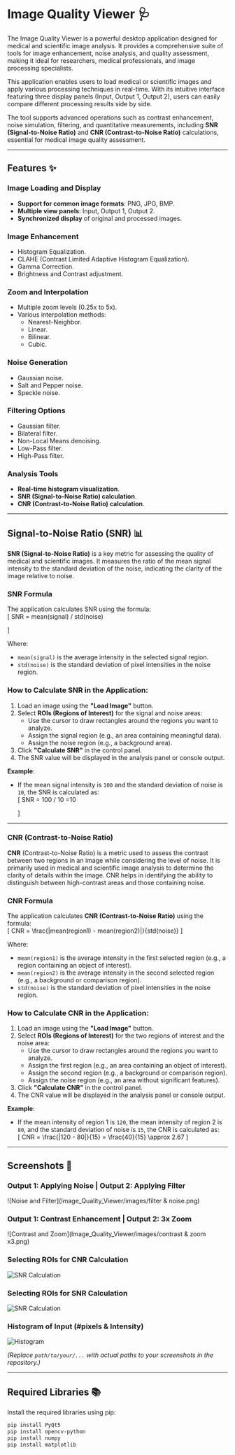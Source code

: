 # Image Quality Viewer 🩺  

The Image Quality Viewer is a powerful desktop application designed for medical and scientific image analysis. It provides a comprehensive suite of tools for image enhancement, noise analysis, and quality assessment, making it ideal for researchers, medical professionals, and image processing specialists.  

This application enables users to load medical or scientific images and apply various processing techniques in real-time. With its intuitive interface featuring three display panels (Input, Output 1, Output 2), users can easily compare different processing results side by side.  

The tool supports advanced operations such as contrast enhancement, noise simulation, filtering, and quantitative measurements, including **SNR (Signal-to-Noise Ratio)** and **CNR (Contrast-to-Noise Ratio)** calculations, essential for medical image quality assessment.  

---

## Features ✨  

### Image Loading and Display  
- **Support for common image formats**: PNG, JPG, BMP.  
- **Multiple view panels**: Input, Output 1, Output 2.  
- **Synchronized display** of original and processed images.  

### Image Enhancement  
- Histogram Equalization.  
- CLAHE (Contrast Limited Adaptive Histogram Equalization).  
- Gamma Correction.  
- Brightness and Contrast adjustment.  

### Zoom and Interpolation  
- Multiple zoom levels (0.25x to 5x).  
- Various interpolation methods:  
  - Nearest-Neighbor.  
  - Linear.  
  - Bilinear.  
  - Cubic.  

### Noise Generation  
- Gaussian noise.  
- Salt and Pepper noise.  
- Speckle noise.  

### Filtering Options  
- Gaussian filter.  
- Bilateral filter.  
- Non-Local Means denoising.  
- Low-Pass filter.  
- High-Pass filter.  

### Analysis Tools  
- **Real-time histogram visualization**.  
- **SNR (Signal-to-Noise Ratio) calculation**.  
- **CNR (Contrast-to-Noise Ratio) calculation**.  

---

## Signal-to-Noise Ratio (SNR) 📊  

**SNR (Signal-to-Noise Ratio)** is a key metric for assessing the quality of medical and scientific images. It measures the ratio of the mean signal intensity to the standard deviation of the noise, indicating the clarity of the image relative to noise.  

### SNR Formula  
The application calculates SNR using the formula:  
\[
SNR = mean(signal) / std(noise)

\]  

Where:  
- `mean(signal)` is the average intensity in the selected signal region.  
- `std(noise)` is the standard deviation of pixel intensities in the noise region.  

### How to Calculate SNR in the Application:  
1. Load an image using the **"Load Image"** button.  
2. Select **ROIs (Regions of Interest)** for the signal and noise areas:  
   - Use the cursor to draw rectangles around the regions you want to analyze.  
   - Assign the signal region (e.g., an area containing meaningful data).  
   - Assign the noise region (e.g., a background area).  
3. Click **"Calculate SNR"** in the control panel.  
4. The SNR value will be displayed in the analysis panel or console output.  

**Example**:  
- If the mean signal intensity is `100` and the standard deviation of noise is `10`, the SNR is calculated as:  
  \[
  SNR = 100 / 10 =10

  \]  

---

### CNR (Contrast-to-Noise Ratio)

**CNR** (Contrast-to-Noise Ratio) is a metric used to assess the contrast between two regions in an image while considering the level of noise. It is primarily used in medical and scientific image analysis to determine the clarity of details within the image. CNR helps in identifying the ability to distinguish between high-contrast areas and those containing noise.

### CNR Formula  
The application calculates **CNR (Contrast-to-Noise Ratio)** using the formula:  
\[
CNR = \frac{|mean(region1) - mean(region2)|}{std(noise)}
\]

Where:  
- `mean(region1)` is the average intensity in the first selected region (e.g., a region containing an object of interest).  
- `mean(region2)` is the average intensity in the second selected region (e.g., a background or comparison region).  
- `std(noise)` is the standard deviation of pixel intensities in the noise region.  

### How to Calculate CNR in the Application:  
1. Load an image using the **"Load Image"** button.  
2. Select **ROIs (Regions of Interest)** for the two regions of interest and the noise area:  
   - Use the cursor to draw rectangles around the regions you want to analyze.  
   - Assign the first region (e.g., an area containing an object of interest).  
   - Assign the second region (e.g., a background or comparison region).  
   - Assign the noise region (e.g., an area without significant features).  
3. Click **"Calculate CNR"** in the control panel.  
4. The CNR value will be displayed in the analysis panel or console output.  

**Example**:  
- If the mean intensity of region 1 is `120`, the mean intensity of region 2 is `80`, and the standard deviation of noise is `15`, the CNR is calculated as:  
  \[
  CNR = \frac{|120 - 80|}{15} = \frac{40}{15} \approx 2.67
  \]
---
## Screenshots 📸  

### Output 1: Applying Noise | Output 2: Applying Filter  
![Noise and Filter](Image_Quality_Viewer/images/filter & noise.png)  

### Output 1: Contrast Enhancement | Output 2: 3x Zoom  
![Contrast and Zoom](Image_Quality_Viewer/images/contrast & zoom x3.png)  

### Selecting ROIs for CNR Calculation  
![SNR Calculation](Image_Quality_Viewer/images/CNR.png)  

### Selecting ROIs for SNR Calculation  
![SNR Calculation](Image_Quality_Viewer/images/SNR.png)  

### Histogram of Input (#pixels & Intensity)  
![Histogram](Image_Quality_Viewer/images/Histogram.png)  

*(Replace `path/to/your/...` with actual paths to your screenshots in the repository.)*  

---

## Required Libraries 📚  

Install the required libraries using pip:  
```bash
pip install PyQt5
pip install opencv-python
pip install numpy
pip install matplotlib

